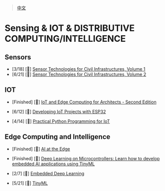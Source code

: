  > [中文](/SKILLSETS/IOT/iot-cn.md)

# Sensing & IOT & DISTRIBUTIVE COMPUTING/INTELLIGENCE
## Sensors
- [3/18] [📗] [Sensor Technologies for Civil Infrastructures, Volume 1](https://learning.oreilly.com/api/v1/continue/9780857094322/) 
- [6/21] [📗] [Sensor Technologies for Civil Infrastructures, Volume 2](https://learning.oreilly.com/library/view/-/9781782422426/)

## IOT
- [Finished] [📗] [IoT and Edge Computing for Architects - Second Edition](https://learning.oreilly.com/library/view/iot-and-edge/9781839214806/) 

- [6/12] [📗] [Developing IoT Projects with ESP32](https://learning.oreilly.com/library/view/developing-iot-projects/9781838641160/)

- [4/14] [📗] [Practical Python Programming for IoT](https://learning.oreilly.com/library/view/practical-python-programming/9781838982461/)

## Edge Computing and Intelligence
- [Finished] [📗] [AI at the Edge](https://learning.oreilly.com/library/view/ai-at-the/9781098120191/)

- [Finished] [📗] [Deep Learning on Microcontrollers: Learn how to develop embedded AI applications using TinyML](https://www.google.com.sg/books/edition/Deep_Learning_on_Microcontrollers/eL65EAAAQBAJ?hl=en&gbpv=0)

- [2/7] [📗] [Embedded Deep Learning](https://link.springer.com/book/10.1007/978-3-319-99223-5)

- [5/21] [📗] [TinyML](https://learning.oreilly.com/library/view/tinyml/9781492052036/)